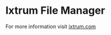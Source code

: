# Ixtrum File Manager

For more information visit [ixtrum.com](http://ixtrum.com/ "Go to ixtrum.com")